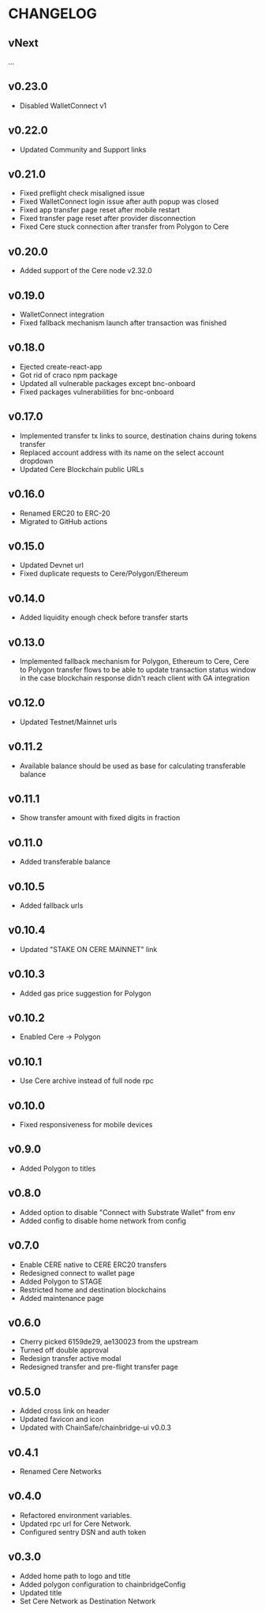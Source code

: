 # CHANGELOG

## vNext
...

## v0.23.0
- Disabled WalletConnect v1

## v0.22.0
- Updated Community and Support links

## v0.21.0
- Fixed preflight check misaligned issue
- Fixed WalletConnect login issue after auth popup was closed
- Fixed app transfer page reset after mobile restart
- Fixed transfer page reset after provider disconnection
- Fixed Cere stuck connection after transfer from Polygon to Cere

## v0.20.0

- Added support of the Cere node v2.32.0

## v0.19.0

- WalletConnect integration
- Fixed fallback mechanism launch after transaction was finished

## v0.18.0

- Ejected create-react-app
- Got rid of craco npm package
- Updated all vulnerable packages except bnc-onboard
- Fixed packages vulnerabilities for bnc-onboard

## v0.17.0

- Implemented transfer tx links to source, destination chains during tokens transfer
- Replaced account address with its name on the select account dropdown
- Updated Cere Blockchain public URLs

## v0.16.0

- Renamed ERC20 to ERC-20
- Migrated to GitHub actions

## v0.15.0

- Updated Devnet url
- Fixed duplicate requests to Cere/Polygon/Ethereum

## v0.14.0

- Added liquidity enough check before transfer starts

## v0.13.0

- Implemented fallback mechanism for Polygon, Ethereum to Cere, Cere to Polygon transfer flows to be able to update transaction status window in the case blockchain response didn't reach client with GA integration

## v0.12.0

- Updated Testnet/Mainnet urls

## v0.11.2

- Available balance should be used as base for calculating transferable balance

## v0.11.1

- Show transfer amount with fixed digits in fraction

## v0.11.0

- Added transferable balance

## v0.10.5

- Added fallback urls

## v0.10.4

- Updated "STAKE ON CERE MAINNET" link

## v0.10.3

- Added gas price suggestion for Polygon

## v0.10.2

- Enabled Cere -> Polygon

## v0.10.1

- Use Cere archive instead of full node rpc

## v0.10.0

- Fixed responsiveness for mobile devices

## v0.9.0

- Added Polygon to titles

## v0.8.0

- Added option to disable "Connect with Substrate Wallet" from env
- Added config to disable home network from config

## v0.7.0

- Enable CERE native to CERE ERC20 transfers
- Redesigned connect to wallet page
- Added Polygon to STAGE
- Restricted home and destination blockchains
- Added maintenance page

## v0.6.0

- Cherry picked 6159de29, ae130023 from the upstream
- Turned off double approval
- Redesign transfer active modal
- Redesigned transfer and pre-flight transfer page

## v0.5.0

- Added cross link on header
- Updated favicon and icon
- Updated with ChainSafe/chainbridge-ui v0.0.3

## v0.4.1

- Renamed Cere Networks

## v0.4.0

- Refactored environment variables.
- Updated rpc url for Cere Network.
- Configured sentry DSN and auth token

## v0.3.0

- Added home path to logo and title
- Added polygon configuration to chainbridgeConfig
- Updated title
- Set Cere Network as Destination Network
